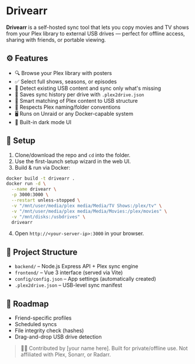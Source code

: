 # Drivearr

**Drivearr** is a self-hosted sync tool that lets you copy movies and TV shows from your Plex library to external USB drives — perfect for offline access, sharing with friends, or portable viewing.

## ⚙️ Features

- 🔍 Browse your Plex library with posters
- ✅ Select full shows, seasons, or episodes
- 🔄 Detect existing USB content and sync only what's missing
- 💾 Saves sync history per drive with `.plex2drive.json`
- 🧠 Smart matching of Plex content to USB structure
- 📁 Respects Plex naming/folder conventions
- 🖥️ Runs on Unraid or any Docker-capable system
- 🌙 Built-in dark mode UI

## 🚀 Setup

1. Clone/download the repo and `cd` into the folder.
2. Use the first-launch setup wizard in the web UI.
3. Build & run via Docker:

```bash
docker build -t drivearr .
docker run -d \
  --name drivearr \
  -p 3000:3000 \
  --restart unless-stopped \
  -v "/mnt/user/media/plex media/Media/TV Shows:/plex/tv" \
  -v "/mnt/user/media/plex media/Media/Movies:/plex/movies" \
  -v "/mnt/disks:/usbdrives" \
  drivearr
```

4. Open `http://<your-server-ip>:3000` in your browser.

## 📄 Project Structure

- `backend/` – Node.js Express API + Plex sync engine
- `frontend/` – Vue 3 interface (served via Vite)
- `config/config.json` – App settings (automatically created)
- `.plex2drive.json` – USB-level sync manifest

## 🔧 Roadmap

- Friend-specific profiles
- Scheduled syncs
- File integrity check (hashes)
- Drag-and-drop USB drive detection

> 🧑‍💻 Contributed by [your name here]. Built for private/offline use. Not affiliated with Plex, Sonarr, or Radarr.
